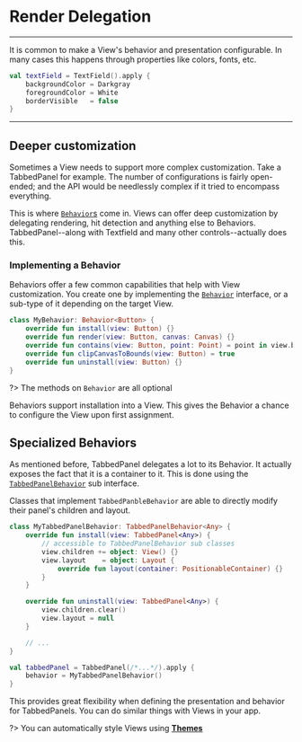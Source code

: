 # Render Delegation
-------------------

It is common to make a View's behavior and presentation configurable. In many cases this happens through properties like colors, fonts, etc.

```kotlin
val textField = TextField().apply {
    backgroundColor = Darkgray
    foregroundColor = White
    borderVisible   = false
}
```
---
## Deeper customization

Sometimes a View needs to support more complex customization. Take a TabbedPanel for example. The number of configurations is
fairly open-ended; and the API would be needlessly complex if it tried to encompass everything.

This is where [`Behavior`s](https://github.com/pusolito/doodle/blob/master/Core/src/commonMain/kotlin/com/nectar/doodle/core/Behavior.kt#L6)
come in. Views can offer deep customization by delegating rendering, hit detection and anything else to Behaviors. TabbedPanel--along
with Textfield and many other controls--actually does this.

### Implementing a Behavior

Behaviors offer a few common capabilities that help with View customization. You create one by implementing the [`Behavior`](https://github.com/pusolito/doodle/blob/master/Core/src/commonMain/kotlin/com/nectar/doodle/core/Behavior.kt#L6)
interface, or a sub-type of it depending on the target View.

```kotlin
class MyBehavior: Behavior<Button> {
    override fun install(view: Button) {}
    override fun render(view: Button, canvas: Canvas) {}
    override fun contains(view: Button, point: Point) = point in view.bounds
    override fun clipCanvasToBounds(view: Button) = true
    override fun uninstall(view: Button) {}
}
``` 

?> The methods on `Behavior` are all optional

Behaviors support installation into a View. This gives the Behavior a chance to configure the View upon first assignment.

## Specialized Behaviors

As mentioned before, TabbedPanel delegates a lot to its Behavior. It actually exposes the fact that it is a container to it. This is done
using the [`TabbedPanelBehavior`](https://github.com/pusolito/doodle/blob/master/Controls/src/commonMain/kotlin/com/nectar/doodle/controls/panels/TabbedPanel.kt#L15)
sub interface.

Classes that implement `TabbedPanbleBehavior` are able to directly modify their panel's children and layout.

```kotlin
class MyTabbedPanelBehavior: TabbedPanelBehavior<Any> {
    override fun install(view: TabbedPanel<Any>) {
        // accessible to TabbedPanelBehavior sub classes
        view.children += object: View() {}
        view.layout    = object: Layout {
            override fun layout(container: PositionableContainer) {}
        }
    }

    override fun uninstall(view: TabbedPanel<Any>) {
        view.children.clear()
        view.layout = null
    }

    // ...
}
```

```kotlin
val tabbedPanel = TabbedPanel(/*...*/).apply {
    behavior = MyTabbedPanelBehavior()
}
```

This provides great flexibility when defining the presentation and behavior for TabbedPanels. You can do similar things with
Views in your app.

?> You can automatically style Views using [**Themes**](themes.md)